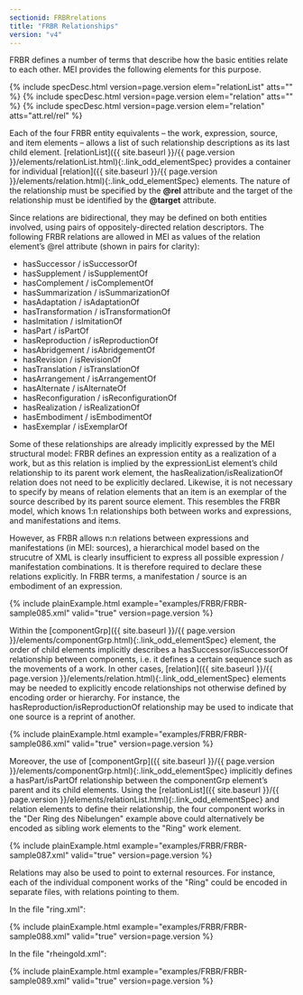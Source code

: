 ```yaml
---
sectionid: FRBRrelations
title: "FRBR Relationships"
version: "v4"
---
```




FRBR defines a number of terms that describe how the basic entities relate to each
other. MEI
provides the following elements for this purpose.



{% include specDesc.html version=page.version elem="relationList" atts="" %}
{% include specDesc.html version=page.version elem="relation" atts="" %}
{% include specDesc.html version=page.version elem="relation" atts="att.rel/rel" %}



Each of the four FRBR entity equivalents – the work, expression, source, and item
elements –
allows a list of such relationship descriptions as its last child element. [relationList]({{ site.baseurl }}/{{ page.version }}/elements/relationList.html){:.link_odd_elementSpec} provides a container for individual [relation]({{ site.baseurl }}/{{ page.version }}/elements/relation.html){:.link_odd_elementSpec}
elements. The nature of the relationship must be specified by the **@rel** attribute and
the target of the relationship must be identified by the **@target** attribute.

Since relations are bidirectional, they may be defined on both entities involved,
using pairs
of oppositely-directed relation descriptors. The following FRBR relations are allowed
in MEI
as values of the relation element’s @rel attribute (shown in pairs for clarity): 
- hasSuccessor / isSuccessorOf
- hasSupplement / isSupplementOf
- hasComplement / isComplementOf
- hasSummarization / isSummarizationOf
- hasAdaptation / isAdaptationOf
- hasTransformation / isTransformationOf
- hasImitation / isImitationOf
- hasPart / isPartOf
- hasReproduction / isReproductionOf
- hasAbridgement / isAbridgementOf
- hasRevision / isRevisionOf
- hasTranslation / isTranslationOf
- hasArrangement / isArrangementOf
- hasAlternate / isAlternateOf
- hasReconfiguration / isReconfigurationOf
- hasRealization / isRealizationOf
- hasEmbodiment / isEmbodimentOf
- hasExemplar / isExemplarOf



Some of these relationships are already implicitly expressed by the MEI structural
model:
FRBR defines an expression entity as a realization of a work, but as this relation
is implied
by the expressionList element’s child relationship to its parent work element, the
hasRealization/isRealizationOf relation does not need to be explicitly declared. Likewise,
it
is not necessary to specify by means of relation elements that an item is an exemplar
of the
source described by its parent source element. This resembles the FRBR model, which
knows 1:n
relationships both between works and expressions, and manifestations and items.

However, as FRBR allows n:n relations between expressions and manifestations (in MEI:
sources), a hierarchical model based on the strucutre of XML is clearly insufficient
to
express all possible expression / manifestation combinations. It is therefore required
to
declare these relations explicitly. In FRBR terms, a manifestation / source is an
embodiment
of an expression.

{% include plainExample.html example="examples/FRBR/FRBR-sample085.xml" valid="true" version=page.version %}

Within the [componentGrp]({{ site.baseurl }}/{{ page.version }}/elements/componentGrp.html){:.link_odd_elementSpec} element, the order of child elements implicitly
describes a hasSuccessor/isSuccessorOf relationship between components, i.e. it defines
a
certain sequence such as the movements of a work. In other cases, [relation]({{ site.baseurl }}/{{ page.version }}/elements/relation.html){:.link_odd_elementSpec} elements may be needed to explicitly encode relationships not otherwise
defined by encoding order or hierarchy. For instance, the hasReproduction/isReproductionOf
relationship may be used to indicate that one source is a reprint of another.

{% include plainExample.html example="examples/FRBR/FRBR-sample086.xml" valid="true" version=page.version %}

Moreover, the use of [componentGrp]({{ site.baseurl }}/{{ page.version }}/elements/componentGrp.html){:.link_odd_elementSpec} implicitly defines a hasPart/isPartOf
relationship between the componentGrp element’s parent and its child elements. Using
the [relationList]({{ site.baseurl }}/{{ page.version }}/elements/relationList.html){:.link_odd_elementSpec} and relation elements to define their relationship, the four
component works in the "Der Ring des Nibelungen" example above could alternatively
be encoded
as sibling work elements to the "Ring" work element.

{% include plainExample.html example="examples/FRBR/FRBR-sample087.xml" valid="true" version=page.version %}

Relations may also be used to point to external resources. For instance, each of the
individual component works of the "Ring" could be encoded in separate files, with
relations
pointing to them.

In the file "ring.xml":

{% include plainExample.html example="examples/FRBR/FRBR-sample088.xml" valid="true" version=page.version %}

In the file "rheingold.xml":

{% include plainExample.html example="examples/FRBR/FRBR-sample089.xml" valid="true" version=page.version %}

